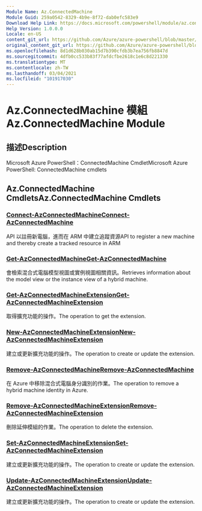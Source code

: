 ```yaml
---
Module Name: Az.ConnectedMachine
Module Guid: 259a0542-8329-4b9e-8f72-dab0efc583e9
Download Help Link: https://docs.microsoft.com/powershell/module/az.connectedmachine
Help Version: 1.0.0.0
Locale: en-US
content_git_url: https://github.com/Azure/azure-powershell/blob/master/src/ConnectedMachine/help/Az.ConnectedMachine.md
original_content_git_url: https://github.com/Azure/azure-powershell/blob/master/src/ConnectedMachine/help/Az.ConnectedMachine.md
ms.openlocfilehash: 8d1d628b030ab15d7b390cfdb3b7ea756fb8847d
ms.sourcegitcommit: 4dfb0cc533b83f77afdcfbe2618c1e6c8d221330
ms.translationtype: MT
ms.contentlocale: zh-TW
ms.lasthandoff: 03/04/2021
ms.locfileid: "101917030"
---
```

# <span data-ttu-id="3c663-101">Az.ConnectedMachine 模組</span><span class="sxs-lookup"><span data-stu-id="3c663-101">Az.ConnectedMachine Module</span></span>
## <span data-ttu-id="3c663-102">描述</span><span class="sxs-lookup"><span data-stu-id="3c663-102">Description</span></span>
<span data-ttu-id="3c663-103">Microsoft Azure PowerShell：ConnectedMachine Cmdlet</span><span class="sxs-lookup"><span data-stu-id="3c663-103">Microsoft Azure PowerShell: ConnectedMachine cmdlets</span></span>

## <span data-ttu-id="3c663-104">Az.ConnectedMachine Cmdlets</span><span class="sxs-lookup"><span data-stu-id="3c663-104">Az.ConnectedMachine Cmdlets</span></span>
### [<span data-ttu-id="3c663-105">Connect-AzConnectedMachine</span><span class="sxs-lookup"><span data-stu-id="3c663-105">Connect-AzConnectedMachine</span></span>](Connect-AzConnectedMachine.md)
<span data-ttu-id="3c663-106">API 以註冊新電腦，進而在 ARM 中建立追蹤資源</span><span class="sxs-lookup"><span data-stu-id="3c663-106">API to register a new machine and thereby create a tracked resource in ARM</span></span>

### [<span data-ttu-id="3c663-107">Get-AzConnectedMachine</span><span class="sxs-lookup"><span data-stu-id="3c663-107">Get-AzConnectedMachine</span></span>](Get-AzConnectedMachine.md)
<span data-ttu-id="3c663-108">會檢索混合式電腦模型視圖或實例視圖相關資訊。</span><span class="sxs-lookup"><span data-stu-id="3c663-108">Retrieves information about the model view or the instance view of a hybrid machine.</span></span>

### [<span data-ttu-id="3c663-109">Get-AzConnectedMachineExtension</span><span class="sxs-lookup"><span data-stu-id="3c663-109">Get-AzConnectedMachineExtension</span></span>](Get-AzConnectedMachineExtension.md)
<span data-ttu-id="3c663-110">取得擴充功能的操作。</span><span class="sxs-lookup"><span data-stu-id="3c663-110">The operation to get the extension.</span></span>

### [<span data-ttu-id="3c663-111">New-AzConnectedMachineExtension</span><span class="sxs-lookup"><span data-stu-id="3c663-111">New-AzConnectedMachineExtension</span></span>](New-AzConnectedMachineExtension.md)
<span data-ttu-id="3c663-112">建立或更新擴充功能的操作。</span><span class="sxs-lookup"><span data-stu-id="3c663-112">The operation to create or update the extension.</span></span>

### [<span data-ttu-id="3c663-113">Remove-AzConnectedMachine</span><span class="sxs-lookup"><span data-stu-id="3c663-113">Remove-AzConnectedMachine</span></span>](Remove-AzConnectedMachine.md)
<span data-ttu-id="3c663-114">在 Azure 中移除混合式電腦身分識別的作業。</span><span class="sxs-lookup"><span data-stu-id="3c663-114">The operation to remove a hybrid machine identity in Azure.</span></span>

### [<span data-ttu-id="3c663-115">Remove-AzConnectedMachineExtension</span><span class="sxs-lookup"><span data-stu-id="3c663-115">Remove-AzConnectedMachineExtension</span></span>](Remove-AzConnectedMachineExtension.md)
<span data-ttu-id="3c663-116">刪除延伸模組的作業。</span><span class="sxs-lookup"><span data-stu-id="3c663-116">The operation to delete the extension.</span></span>

### [<span data-ttu-id="3c663-117">Set-AzConnectedMachineExtension</span><span class="sxs-lookup"><span data-stu-id="3c663-117">Set-AzConnectedMachineExtension</span></span>](Set-AzConnectedMachineExtension.md)
<span data-ttu-id="3c663-118">建立或更新擴充功能的操作。</span><span class="sxs-lookup"><span data-stu-id="3c663-118">The operation to create or update the extension.</span></span>

### [<span data-ttu-id="3c663-119">Update-AzConnectedMachineExtension</span><span class="sxs-lookup"><span data-stu-id="3c663-119">Update-AzConnectedMachineExtension</span></span>](Update-AzConnectedMachineExtension.md)
<span data-ttu-id="3c663-120">建立或更新擴充功能的操作。</span><span class="sxs-lookup"><span data-stu-id="3c663-120">The operation to create or update the extension.</span></span>

